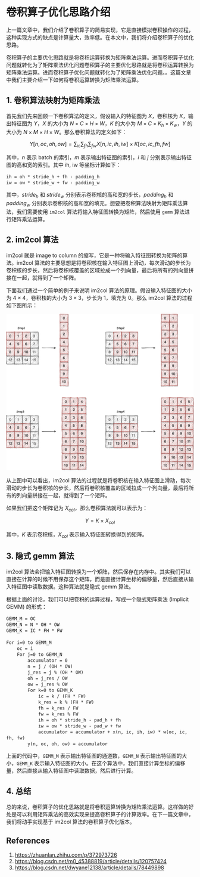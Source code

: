 # 卷积算子优化思路介绍

上一篇文章中，我们介绍了卷积算子的简易实现，它是直接模拟卷积操作的过程，这种实现方式的缺点是计算量大，效率低。在本文中，我们将介绍卷积算子的优化思路。

卷积算子的主要优化思路就是将卷积运算转换为矩阵乘法运算。进而卷积算子优化问题就转化为了矩阵乘法优化问题卷积算子的主要优化思路就是将卷积运算转换为矩阵乘法运算。进而卷积算子优化问题就转化为了矩阵乘法优化问题。。这篇文章中我们主要介绍一下如何将卷积运算转换为矩阵乘法运算。

## 1. 卷积算法映射为矩阵乘法

首先我们先来回顾一下卷积算法的定义，假设输入的特征图为 $X$，卷积核为 $K$，输出特征图为 $Y$，$X$ 的大小为 $N \times C \times H \times W$，$K$ 的大小为 $M \times C \times K_h \times K_w$，$Y$ 的大小为 $N \times M \times H \times W$。那么卷积算法的定义如下：

$$
Y[n,oc,oh,ow] = \sum_{ic}\sum_{fh}\sum_{fw}X[n,ic,ih,iw] \times K[oc,ic,fh,fw]
$$

其中，$n$ 表示 batch 的索引，$m$ 表示输出特征图的索引，$i$ 和 $j$ 分别表示输出特征图的高和宽的索引。其中 ih, iw 等坐标计算如下：

```
ih = oh * stride_h + fh - padding_h
iw = ow * stride_w + fw - padding_w
```

其中，$stride_h$ 和 $stride_w$ 分别表示卷积核的高和宽的步长，$padding_h$ 和 $padding_w$ 分别表示卷积核的高和宽的填充。想要把卷积算法映射为矩阵乘法算法，我们需要使用 `im2col` 算法将输入特征图转换为矩阵，然后使用 `gemm` 算法进行矩阵乘法运算。

## 2. im2col 算法

im2col 就是 image to column 的缩写，它是一种将输入特征图转换为矩阵的算法。im2col 算法的主要思想是将卷积核在输入特征图上滑动，每次滑动的步长为卷积核的步长，然后将卷积核覆盖的区域拉成一个列向量，最后将所有的列向量拼接在一起，就得到了一个矩阵。

下面我们通过一个简单的例子来说明 im2col 算法的原理。假设输入特征图的大小为 $4 \times 4$，卷积核的大小为 $3 \times 3$，步长为 1，填充为 0。那么 im2col 算法的过程如下图所示：

![im2col](./images/im2col.jpg)

从上图中可以看出，im2col 算法的过程就是将卷积核在输入特征图上滑动，每次滑动的步长为卷积核的步长，然后将卷积核覆盖的区域拉成一个列向量，最后将所有的列向量拼接在一起，就得到了一个矩阵。

如果我们把这个矩阵记为 $X_{col}$，那么卷积算法就可以表示为：

$$
Y = K \times X_{col}
$$

其中，$K$ 表示卷积核，$X_{col}$ 表示输入特征图转换得到的矩阵。

## 3. 隐式 gemm 算法

im2col 算法会把输入特征图转换为一个矩阵，然后保存在内存中。其实我们可以直接在计算的时候不用保存这个矩阵，而是直接计算坐标的偏移量，然后直接从输入特征图中读取数据。这种算法就是隐式 gemm 算法。

根据上面的讨论，我们可以把卷积的运算过程，写成一个隐式矩阵乘法 (Implicit GEMM) 的形式：

```
GEMM_M = OC
GEMM_N = N * OH * OW
GEMM_K = IC * FH * FW

For i=0 to GEMM_M
    oc = i
    For j=0 to GEMM_N
        accumulator = 0
        n = j / (OH * OW)
        j_res = j % (OH * OW)
        oh = j_res / OW
        ow = j_res % OW
        For k=0 to GEMM_K
            ic = k / (FH * FW)
            k_res = k % (FH * FW)
            fh = k_res / FW
            fw = k_res % FW
            ih = oh * stride_h - pad_h + fh
            iw = ow * stride_w - pad_w + fw
            accumulator = accumulator + x(n, ic, ih, iw) * w(oc, ic, fh, fw)
        y(n, oc, oh, ow) = accumulator
```

上面的代码中，`GEMM_M` 表示输出特征图的通道数，`GEMM_N` 表示输出特征图的大小，`GEMM_K` 表示输入特征图的大小。在这个算法中，我们直接计算坐标的偏移量，然后直接从输入特征图中读取数据，然后进行计算。

## 4. 总结

总的来说，卷积算子的优化思路就是将卷积运算转换为矩阵乘法运算。这样做的好处是可以利用矩阵乘法的高效实现来提高卷积算子的计算效率。在下一篇文章中，我们将动手实现基于 im2col 算法的卷积算子优化版本。

## References

1. https://zhuanlan.zhihu.com/p/372973726
2. https://blog.csdn.net/m0_45388819/article/details/120757424
3. https://blog.csdn.net/dwyane12138/article/details/78449898









